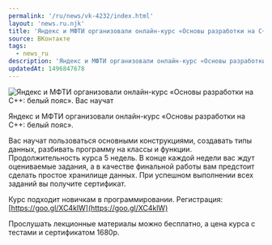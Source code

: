 ```yaml
---
permalink: '/ru/news/vk-4232/index.html'
layout: 'news.ru.njk'
title: 'Яндекс и МФТИ организовали онлайн-курс «Основы разработки на С++: белый пояс».'
source: ВКонтакте
tags:
  - news_ru
description: 'Яндекс и МФТИ организовали онлайн-курс «Основы разработки на С++: белый пояс».'
updatedAt: 1496847678
---
```

![Яндекс и МФТИ организовали онлайн-курс «Основы разработки на С++: белый пояс». Вас научат](https://sun9-59.userapi.com/impf/c840231/v840231484/ae25/qARnY2PJ3fY.jpg?size=964x539&quality=96&proxy=1&sign=341ea03d3d3f614a0e85144cf06244b1&c_uniq_tag=6w24ixHu2OWiFmEDDBe7QDXM1WTCbaCCjZQsDAp9q6I&type=album)

Яндекс и МФТИ организовали онлайн-курс «Основы разработки на С++: белый пояс».

Вас научат пользоваться основными конструкциями, создавать типы данных, разбивать программу на классы и функции. Продолжительность курса 5 недель. В конце каждой недели вас ждут оцениваемые задания, а в качестве финальной работы вам предстоит сделать простое хранилище данных. При успешном выполнении всех заданий вы получите сертификат.

Курс подходит новичкам в программировании. Регистрация: [https://goo.gl/XC4klW](https://goo.gl/XC4klW)

Прослушать лекционные материалы можно бесплатно, а цена курса с тестами и сертификатом 1680р.
